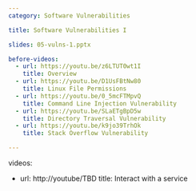 ```yaml
---
category: Software Vulnerabilities 

title: Software Vulnerabilities I 

slides: 05-vulns-1.pptx

before-videos:
  - url: https://youtu.be/z6LTUT0wt1I
    title: Overview
  - url: https://youtu.be/D1UsFBtNw80
    title: Linux File Permissions
  - url: https://youtu.be/0_5mcFTMpvQ
    title: Command Line Injection Vulnerability
  - url: https://youtu.be/SLaETgBpD5w
    title: Directory Traversal Vulnerability
  - url: https://youtu.be/k9jo39TrhOk
    title: Stack Overflow Vulnerability

---
```


videos:
  - url: http://youtube/TBD
    title: Interact with a service
